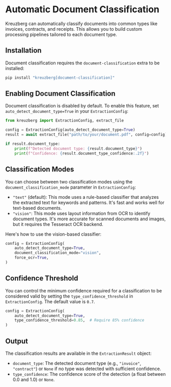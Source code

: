 # Automatic Document Classification

Kreuzberg can automatically classify documents into common types like invoices, contracts, and receipts. This allows you to build custom processing pipelines tailored to each document type.

## Installation

Document classification requires the `document-classification` extra to be installed:

```bash
pip install "kreuzberg[document-classification]"
```

## Enabling Document Classification

Document classification is disabled by default. To enable this feature, set `auto_detect_document_type=True` in your `ExtractionConfig`:

```python
from kreuzberg import ExtractionConfig, extract_file

config = ExtractionConfig(auto_detect_document_type=True)
result = await extract_file("path/to/your/document.pdf", config=config)

if result.document_type:
    print(f"Detected document type: {result.document_type}")
    print(f"Confidence: {result.document_type_confidence:.2f}")
```

## Classification Modes

You can choose between two classification modes using the `document_classification_mode` parameter in `ExtractionConfig`:

- `"text"` (default): This mode uses a rule-based classifier that analyzes the extracted text for keywords and patterns. It's fast and works well for text-based documents.
- `"vision"`: This mode uses layout information from OCR to identify document types. It's more accurate for scanned documents and images, but it requires the Tesseract OCR backend.

Here's how to use the vision-based classifier:

```python
config = ExtractionConfig(
    auto_detect_document_type=True,
    document_classification_mode="vision",
    force_ocr=True,
)
```

## Confidence Threshold

You can control the minimum confidence required for a classification to be considered valid by setting the `type_confidence_threshold` in `ExtractionConfig`. The default value is `0.7`.

```python
config = ExtractionConfig(
    auto_detect_document_type=True,
    type_confidence_threshold=0.85,  # Require 85% confidence
)
```

## Output

The classification results are available in the `ExtractionResult` object:

- `document_type`: The detected document type (e.g., `"invoice"`, `"contract"`) or `None` if no type was detected with sufficient confidence.
- `type_confidence`: The confidence score of the detection (a float between 0.0 and 1.0) or `None`.
